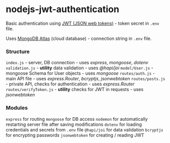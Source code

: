 # nodejs-jwt-authentication

Basic authentication using [JWT (JSON web tokens)](https://jwt.io/) - token secret in `.env` file.

Uses [MongoDB Atlas](https://cloud.mongodb.com/) (cloud database) - connection string in `.env` file.

### Structure

`index.js` - server, DB connection - uses *express*, *mongoose*, *dotenv*
`validation.js` - **utility** data validation - uses *@hapi/joi*
`model/User.js` - mongoose Schema for User objects - uses *mongoose*
`routes/auth.js` - main API file - uses *express.Router*, *bcryptjs*, *jsonwebtoken*
`routes/posts.js` - private API, checks for authentication - uses *express.Router*
`routes/verifyToken.js` - **utility** checks for JWT in requests - uses *jsonwebtoken*

### Modules

`express` for routing
`mongoose` for DB access
`nodemon` for automatically restarting server file after saving modifications
`dotenv` for loading credentials and secrets from `.env` file
`@hapi/joi` for data validation
`bcryptjs` for encrypting passwords
`jsonwebtoken` for creating / reading JWT